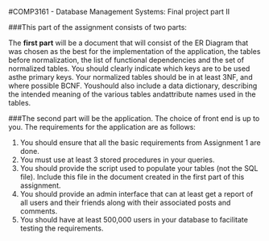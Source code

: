 
#COMP3161 - Database Management Systems: Final project part II


###This part of the assignment consists of two parts:

The **first part** will be a document that will consist of the ER Diagram that was chosen as the best for the implementation of the application, the tables before normalization, the list of functional dependencies and the set of normalized tables. You should clearly indicate which keys are to be used asthe primary keys. Your normalized tables should be in at least 3NF, and where possible BCNF. Youshould also include a data dictionary, describing the intended meaning of the various tables andattribute names used in the tables.



###The second part will be the application. The choice of front end is up to you. The requirements for the application are as follows:

1. You should ensure that all the basic requirements from Assignment 1 are done.
2.  You must use at least 3 stored procedures in your queries.
3.  You should provide the script used to populate your tables (not the SQL file). Include this file in the document created in the     first part of this assignment.
4. You should provide an admin interface that can at least get a report of all users and their friends along with their associated posts and comments.
5. You should have at least 500,000 users in your database to facilitate testing the requirements.
